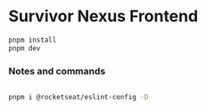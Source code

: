 
# Survivor Nexus Frontend

```bash
pnpm install
pnpm dev
```


### Notes and commands

```bash

pnpm i @rocketseat/eslint-config -D

```
